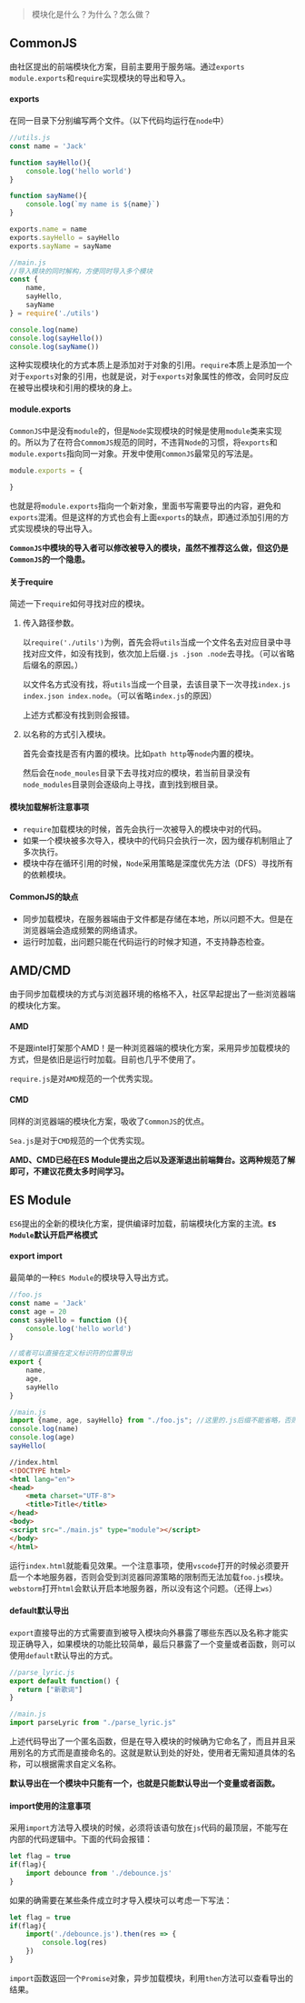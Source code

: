 > 模块化是什么？为什么？怎么做？

## CommonJS

由社区提出的前端模块化方案，目前主要用于服务端。通过`exports module.exports`和`require`实现模块的导出和导入。

#### exports

在同一目录下分别编写两个文件。（以下代码均运行在`node`中）

```js
//utils.js
const name = 'Jack'

function sayHello(){
    console.log('hello world')
}

function sayName(){
    console.log(`my name is ${name}`)
}

exports.name = name
exports.sayHello = sayHello
exports.sayName = sayName
```

```js
//main.js
//导入模块的同时解构，方便同时导入多个模块
const {
    name,
    sayHello,
    sayName
} = require('./utils')

console.log(name)
console.log(sayHello())
console.log(sayName())
```

这种实现模块化的方式本质上是添加对于对象的引用。`require`本质上是添加一个对于`exports`对象的引用，也就是说，对于`exports`对象属性的修改，会同时反应在被导出模块和引用的模块的身上。

#### module.exports

`CommonJS`中是没有`module`的，但是`Node`实现模块的时候是使用`module`类来实现的。所以为了在符合`CommomJS`规范的同时，不违背`Node`的习惯，将`exports`和`module.exports`指向同一对象。开发中使用`CommonJS`最常见的写法是。

```js
module.exports = {
	
}
```

也就是将`module.exports`指向一个新对象，里面书写需要导出的内容，避免和`exports`混淆。但是这样的方式也会有上面`exports`的缺点，即通过添加引用的方式实现模块的导出导入。

**`CommonJS`中模块的导入者可以修改被导入的模块，虽然不推荐这么做，但这仍是`CommonJS`的一个隐患。**

#### 关于require

简述一下`require`如何寻找对应的模块。

1. 传入路径参数。

   以`require('./utils')`为例，首先会将`utils`当成一个文件名去对应目录中寻找对应文件，如没有找到，依次加上后缀`.js .json .node`去寻找。（可以省略后缀名的原因。）

   以文件名方式没有找，将`utils`当成一个目录，去该目录下一次寻找`index.js index.json index.node`。（可以省略`index.js`的原因）

   上述方式都没有找到则会报错。

2. 以名称的方式引入模块。

   首先会查找是否有内置的模块。比如`path http`等`node`内置的模块。

   然后会在`node_moules`目录下去寻找对应的模块，若当前目录没有`node_modules`目录则会逐级向上寻找，直到找到根目录。

#### 模块加载解析注意事项

- `require`加载模块的时候，首先会执行一次被导入的模块中对的代码。
- 如果一个模块被多次导入，模块中的代码只会执行一次，因为缓存机制阻止了多次执行。
- 模块中存在循环引用的时候，`Node`采用策略是深度优先方法（DFS）寻找所有的依赖模块。

#### CommonJS的缺点

- 同步加载模块，在服务器端由于文件都是存储在本地，所以问题不大。但是在浏览器端会造成频繁的网络请求。
- 运行时加载，出问题只能在代码运行的时候才知道，不支持静态检查。

## AMD/CMD

由于同步加载模块的方式与浏览器环境的格格不入，社区早起提出了一些浏览器端的模块化方案。

#### AMD

不是跟intel打架那个AMD！是一种浏览器端的模块化方案，采用异步加载模块的方式，但是依旧是运行时加载。目前也几乎不使用了。

`require.js`是对`AMD`规范的一个优秀实现。

#### CMD

同样的浏览器端的模块化方案，吸收了`CommonJS`的优点。

`Sea.js`是对于`CMD`规范的一个优秀实现。

**AMD、CMD已经在ES Module提出之后以及逐渐退出前端舞台。这两种规范了解即可，不建议花费太多时间学习。**

## ES Module

`ES6`提出的全新的模块化方案，提供编译时加载，前端模块化方案的主流。**`ES Module`默认开启严格模式**

#### export import

最简单的一种`ES Module`的模块导入导出方式。

```js
//foo.js
const name = 'Jack'
const age = 20
const sayHello = function (){
    console.log('hello world')
}

//或者可以直接在定义标识符的位置导出
export {
    name,
    age,
    sayHello
}
```

```js
//main.js
import {name, age, sayHello} from "./foo.js"; //这里的.js后缀不能省略，否则会找不到文件
console.log(name)
console.log(age)
sayHello(
```

```html
//index.html
<!DOCTYPE html>
<html lang="en">
<head>
    <meta charset="UTF-8">
    <title>Title</title>
</head>
<body>
<script src="./main.js" type="module"></script>
</body>
</html>
```

运行`index.html`就能看见效果。一个注意事项，使用`vscode`打开的时候必须要开启一个本地服务器，否则会受到浏览器同源策略的限制而无法加载`foo.js`模块。`webstorm`打开`html`会默认开启本地服务器，所以没有这个问题。（还得上`ws`）

#### default默认导出

`export`直接导出的方式需要直到被导入模块向外暴露了哪些东西以及名称才能实现正确导入，如果模块的功能比较简单，最后只暴露了一个变量或者函数，则可以使用`default`默认导出的方式。

```js
//parse_lyric.js
export default function() {
  return ["新歌词"]
}
```

```js
//main.js
import parseLyric from "./parse_lyric.js"
```

上述代码导出了一个匿名函数，但是在导入模块的时候确为它命名了，而且并且采用别名的方式而是直接命名的。这就是默认到处的好处，使用者无需知道具体的名称，可以根据需求自定义名称。

**默认导出在一个模块中只能有一个，也就是只能默认导出一个变量或者函数。**

#### import使用的注意事项

采用`import`方法导入模块的时候，必须将该语句放在`js`代码的最顶层，不能写在内部的代码逻辑中。下面的代码会报错：

```js
let flag = true
if(flag){
	import debounce from './debounce.js'
}
```

如果的确需要在某些条件成立时才导入模块可以考虑一下写法：

```js
let flag = true
if(flag){
	import('./debounce.js').then(res => {
		console.log(res)
	})
}
```

`import`函数返回一个`Promise`对象，异步加载模块，利用`then`方法可以查看导出的结果。
